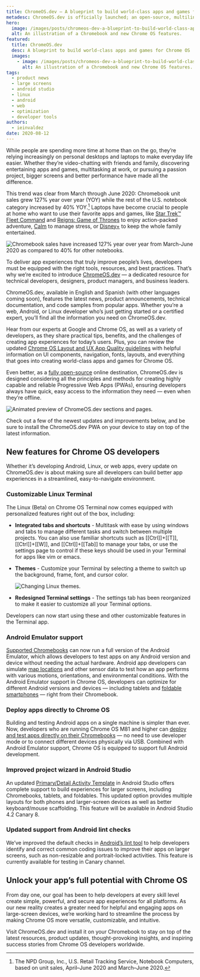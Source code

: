 ```yaml
---
title: ChromeOS.dev — A blueprint to build world-class apps and games for Chrome OS
metadesc: ChromeOS.dev is officially launched; an open-source, multilingual blueprint to build world-class apps and game for, and on, Chrome OS. Plus, new Chrome OS features.
hero:
  image: /images/posts/chromeos-dev-a-blueprint-to-build-world-class-apps-and-games-for-chrome-os/hero.svg
  alt: An illustration of a Chromebook and new Chrome OS features.
featured:
  title: ChromeOS.dev
  desc: A blueprint to build world-class apps and games for Chrome OS
  images:
    - image: /images/posts/chromeos-dev-a-blueprint-to-build-world-class-apps-and-games-for-chrome-os/featured.svg
      alt: An illustration of a Chromebook and new Chrome OS features.
tags:
  - product news
  - large screens
  - android studio
  - linux
  - android
  - web
  - optimization
  - developer tools
authors:
  - ieinvaldez
date: 2020-08-12
---
```


While people are spending more time at home than on the go, they’re relying increasingly on personal desktops and laptops to make everyday life easier. Whether they’re video-chatting with friends and family, discovering entertaining apps and games, multitasking at work, or pursuing a passion project, bigger screens and better performance have made all the difference.

This trend was clear from March through June 2020: Chromebook unit sales grew 127% year over year (YOY) while the rest of the U.S. notebook category increased by 40% YOY.[^1] Laptops have become crucial to people at home who want to use their favorite apps and games, like [Star Trek™ Fleet Command](https://play.google.com/store/apps/details?id=com.scopely.startrek) and [Reigns: Game of Thrones](https://play.google.com/store/apps/details?id=com.devolver.reignsGot) to enjoy action-packed adventure, [Calm](https://play.google.com/store/apps/details?id=com.calm.android) to manage stress, or [Disney+](https://play.google.com/store/apps/details?id=com.disney.disneyplus) to keep the whole family entertained.

![Chromebook sales have increased 127% year over year from March-June 2020 as compared to 40% for other notebooks.](/images/posts/chromeos-dev-a-blueprint-to-build-world-class-apps-and-games-for-chrome-os/yoy-sales.gif)

To deliver app experiences that truly improve people’s lives, developers must be equipped with the right tools, resources, and best practices. That’s why we’re excited to introduce [ChromeOS.dev](/{{locale.code}}) — a dedicated resource for technical developers, designers, product managers, and business leaders.

ChromeOS.dev, available in English and Spanish (with other languages coming soon), features the latest news, product announcements, technical documentation, and code samples from popular apps. Whether you’re a web, Android, or Linux developer who’s just getting started or a certified expert, you’ll find all the information you need on ChromeOS.dev.

Hear from our experts at Google and Chrome OS, as well as a variety of developers, as they share practical tips, benefits, and the challenges of creating app experiences for today’s users. Plus, you can review the updated [Chrome OS Layout and UX App Quality guidelines](/{{locale.code}}/android/design) with helpful information on UI components, navigation, fonts, layouts, and everything that goes into creating world-class apps and games for Chrome OS.

Even better, as a [fully open-source](https://github.com/chromeos/chromeos.dev) online destination, ChromeOS.dev is designed considering all the principles and methods for creating highly capable and reliable Progressive Web Apps (PWAs), ensuring developers always have quick, easy access to the information they need — even when they’re offline.

![Animated preview of ChromeOS.dev sections and pages.](/images/posts/chromeos-dev-a-blueprint-to-build-world-class-apps-and-games-for-chrome-os/website.gif)

Check out a few of the newest updates and improvements below, and be sure to install the ChromeOS.dev PWA on your device to stay on top of the latest information.

## New features for Chrome OS developers

Whether it’s developing Android, Linux, or web apps, every update on ChromeOS.dev is about making sure all developers can build better app experiences in a streamlined, easy-to-navigate environment.

### Customizable Linux Terminal

The Linux (Beta) on Chrome OS Terminal now comes equipped with personalized features right out of the box, including:

- **Integrated tabs and shortcuts** - Multitask with ease by using windows and tabs to manage different tasks and switch between multiple projects. You can also use familiar shortcuts such as [[Ctrl]]+[[T]], [[Ctrl]]+[[W]], and [[Ctrl]]+[[Tab]] to manage your tabs, or use the settings page to control if these keys should be used in your Terminal for apps like vim or emacs.

- **Themes** - Customize your Terminal by selecting a theme to switch up the background, frame, font, and cursor color.

  ![Changing Linux themes.](/images/posts/chromeos-dev-a-blueprint-to-build-world-class-apps-and-games-for-chrome-os/linux-updates.gif)

- **Redesigned Terminal settings** - The settings tab has been reorganized to make it easier to customize all your Terminal options.

Developers can now start using these and other customizable features in the Terminal app.

### Android Emulator support

[Supported Chromebooks](/{{locale.code}}/android-environment) can now run a full version of the Android Emulator, which allows developers to test apps on any Android version and device without needing the actual hardware. Android app developers can simulate [map locations](https://developer.android.com/studio/run/emulator#extended) and other sensor data to test how an app performs with various motions, orientations, and environmental conditions. With the Android Emulator support in Chrome OS, developers can optimize for different Android versions and devices — including tablets and [foldable smartphones](https://developer.android.com/guide/topics/ui/foldables#emulators) — right from their Chromebook.

### Deploy apps directly to Chrome OS

Building and testing Android apps on a single machine is simpler than ever. Now, developers who are running Chrome OS M81 and higher can [deploy and test apps directly on their Chromebooks](/{{locale.code}}/android-environment/deploying-apps) — no need to use developer mode or to connect different devices physically via USB. Combined with Android Emulator support, Chrome OS is equipped to support full Android development.

### Improved project wizard in Android Studio

An updated [Primary/Detail Activity Template](https://developer.android.com/studio/projects/templates#PrimaryDetailFlow) in Android Studio offers complete support to build experiences for larger screens, including Chromebooks, tablets, and foldables. This updated option provides multiple layouts for both phones and larger-screen devices as well as better keyboard/mouse scaffolding. This feature will be available in Android Studio 4.2 Canary 8.

### Updated support from Android lint checks

We’ve improved the default checks in [Android’s lint tool](https://developer.android.com/studio/write/lint) to help developers identify and correct common coding issues to improve their apps on larger screens, such as non-resizable and portrait-locked activities. This feature is currently available for testing in Canary channel.

## Unlock your app’s full potential with Chrome OS

From day one, our goal has been to help developers at every skill level create simple, powerful, and secure app experiences for all platforms. As our new reality creates a greater need for helpful and engaging apps on large-screen devices, we’re working hard to streamline the process by making Chrome OS more versatile, customizable, and intuitive.

Visit ChromeOS.dev and install it on your Chromebook to stay on top of the latest resources, product updates, thought-provoking insights, and inspiring success stories from Chrome OS developers worldwide.

[^1]: The NPD Group, Inc., U.S. Retail Tracking Service, Notebook Computers, based on unit sales, April–June 2020 and March–June 2020​.
